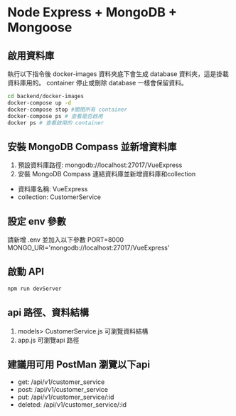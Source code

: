 # Node Express + MongoDB + Mongoose

## 啟用資料庫

執行以下指令後 docker-images 資料夾底下會生成 database 資料夾，這是掛載資料庫用的。
container 停止或刪除 database 一樣會保留資料。

```bash
cd backend/docker-images
docker-compose up -d
docker-compose stop #關閉所有 container
docker-compose ps # 查看是否啟用
docker ps # 查看啟用的 container
```

## 安裝 MongoDB Compass 並新增資料庫

1. 預設資料庫路徑: mongodb://localhost:27017/VueExpress
2. 安裝 MongoDB Compass 連結資料庫並新增資料庫和collection

- 資料庫名稱: VueExpress
- collection: CustomerService

## 設定 env 參數

請新增 .env 並加入以下參數
PORT=8000
MONGO_URI='mongodb://localhost:27017/VueExpress'

## 啟動 API

```bash
npm run devServer
```

## api 路徑、資料結構

1. models> CustomerService.js 可瀏覽資料結構
2. app.js 可瀏覽api 路徑

## 建議用可用 PostMan 瀏覽以下api

- get: /api/v1/customer_service
- post: /api/v1/customer_service
- put: /api/v1/customer_service/:id
- deleted: /api/v1/customer_service/:id
